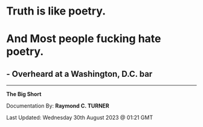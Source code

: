 # Truth is like  poetry.
# And Most people fucking hate poetry.
##   - Overheard at a Washington, D.C. bar

---

**The Big Short**

Documentation By: **Raymond C. TURNER**

Last Updated: Wednesday 30th August 2023 @ 01:21 GMT